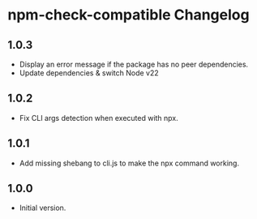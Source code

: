 # npm-check-compatible Changelog

## 1.0.3

- Display an error message if the package has no peer dependencies.
- Update dependencies & switch Node v22

## 1.0.2

- Fix CLI args detection when executed with npx.

## 1.0.1

- Add missing shebang to cli.js to make the npx command working.

## 1.0.0

- Initial version.
